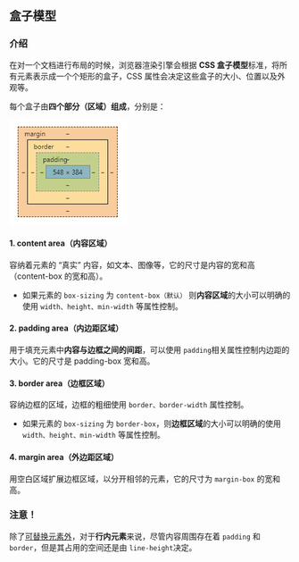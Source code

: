 ## 盒子模型

### 介绍
在对一个文档进行布局的时候，浏览器渲染引擎会根据 **CSS 盒子模型**标准，将所有元素表示成一个个矩形的盒子，CSS 属性会决定这些盒子的大小、位置以及外观等。

每个盒子由**四个部分（区域）组成**，分别是：

![](/images/CSS/box-model.png)

#### 1. content area（内容区域）
容纳着元素的 “真实” 内容，如文本、图像等，它的尺寸是内容的宽和高（content-box 的宽和高）。

+ 如果元素的 `box-sizing` 为 `content-box（默认）` 则**内容区域**的大小可以明确的使用 `width、height、min-width` 等属性控制。

#### 2. padding area（内边距区域）
用于填充元素中**内容与边框之间的间距**，可以使用 `padding`相关属性控制内边距的大小。它的尺寸是 padding-box 宽和高。

#### 3. border area（边框区域）
容纳边框的区域，边框的粗细使用 `border、border-width` 属性控制。
+ 如果元素的 `box-sizing` 为 `border-box`，则**边框区域**的大小可以明确的使用 `width、height、min-width` 等属性控制。
#### 4. margin area（外边距区域）
用空白区域扩展边框区域，以分开相邻的元素，它的尺寸为 `margin-box` 的宽和高。


### 注意！
除了[可替换元素外](https://developer.mozilla.org/zh-CN/docs/Web/CSS/Replaced_element)，对于**行内元素**来说，尽管内容周围存在着 `padding` 和 `border`，但是其占用的空间还是由 `line-height`决定。